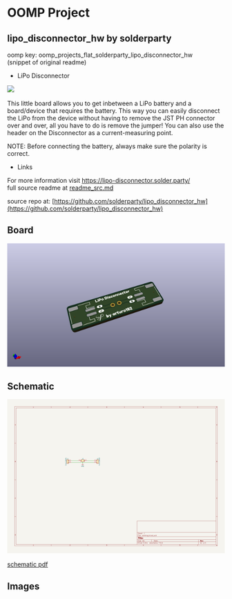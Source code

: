 # OOMP Project  
## lipo_disconnector_hw  by solderparty  
  
oomp key: oomp_projects_flat_solderparty_lipo_disconnector_hw  
(snippet of original readme)  
  
- LiPo Disconnector  
  
![](./img/contents.jpg)  
  
  
This little board allows you to get inbetween a LiPo battery and a board/device that requires the battery. This way you can easily disconnect the LiPo from the device without having to remove the JST PH connector over and over, all you have to do is remove the jumper! You can also use the header on the Disconnector as a current-measuring point.  
  
NOTE: Before connecting the battery, always make sure the polarity is correct.  
  
- Links  
  
For more information visit https://lipo-disconnector.solder.party/  
  full source readme at [readme_src.md](readme_src.md)  
  
source repo at: [https://github.com/solderparty/lipo_disconnector_hw](https://github.com/solderparty/lipo_disconnector_hw)  
## Board  
  
[![working_3d.png](working_3d_600.png)](working_3d.png)  
## Schematic  
  
[![working_schematic.png](working_schematic_600.png)](working_schematic.png)  
  
[schematic pdf](working_schematic.pdf)  
## Images  
